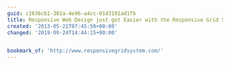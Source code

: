```yaml
---
guid: c1636cb1-301a-4e96-a4cc-01d3191ad1fb
title: Responsive Web Design just got Easier with the Responsive Grid System
created: '2013-05-21T07:45:50+00:00'
changed: '2019-09-24T14:44:15+00:00'


bookmark_of: 'http://www.responsivegridsystem.com/'
---
```




